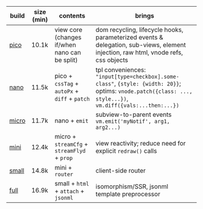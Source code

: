 | build      | size (min) | contents                                        | brings
| ---------- | ---------- | ----------------------------------------------- | --------------------------------
| [pico][1]  | 10.1k      |  view core (changes if/when nano can be split)  | dom recycling, lifecycle hooks, parameterized events & delegation, sub-views, element injection, raw html, vnode refs, css objects
| [nano][2]  | 11.5k      |  pico  + `cssTag` + `autoPx` + `diff` + `patch` | tpl conveniences: `"input[type=checkbox].some-class"`, `{style: {width: 20}}`; optims: `vnode.patch({class: ..., style...})`, `vm.diff({vals:...then:...})`
| [micro][3] | 11.7k      |  nano  + `emit`                                 | subview-to-parent events `vm.emit('myNotif', arg1, arg2...)`
| [mini][4]  | 12.4k      |  micro + `streamCfg` + `streamFlyd` + `prop`    | view reactivity; reduce need for explicit `redraw()` calls
| [small][5] | 14.8k      |  mini  + `router`                               | client-side router
| [full][6]  | 16.9k      |  small + `html` + `attach` + `jsonml`           | isomorphism/SSR, jsonml template preprocessor

[1]: https://github.com/leeoniya/domvm/blob/2.x-dev/dist/pico/domvm.pico.min.js
[2]: https://github.com/leeoniya/domvm/blob/2.x-dev/dist/nano/domvm.nano.min.js
[3]: https://github.com/leeoniya/domvm/blob/2.x-dev/dist/micro/domvm.micro.min.js
[4]: https://github.com/leeoniya/domvm/blob/2.x-dev/dist/mini/domvm.mini.min.js
[5]: https://github.com/leeoniya/domvm/blob/2.x-dev/dist/small/domvm.small.min.js
[6]: https://github.com/leeoniya/domvm/blob/2.x-dev/dist/full/domvm.full.min.js
